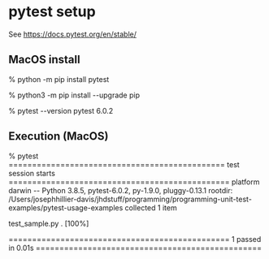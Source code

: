 pytest setup
============

See https://docs.pytest.org/en/stable/

MacOS install
-------------

% python -m pip install pytest

% python3 -m pip install --upgrade pip

% pytest --version
pytest 6.0.2



Execution (MacOS)
----------------

% pytest          
============================================== test session starts ===============================================
platform darwin -- Python 3.8.5, pytest-6.0.2, py-1.9.0, pluggy-0.13.1
rootdir: /Users/josephhillier-davis/jhdstuff/programming/programming-unit-test-examples/pytest-usage-examples
collected 1 item                                                                                                 

test_sample.py .                                                                                           [100%]

=============================================== 1 passed in 0.01s ================================================

